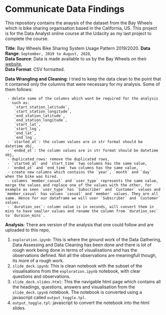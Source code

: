 # Communicate Data Findings
This repository contains the anaysis of the dataset from the Bay Wheels which is bike sharing organisation based in the California, US. 
This project is for the Data Analyst online course at the Udacity as my last project to complete the course. 

**Title**: Bay Wheels Bike Sharing System Usage Pattern 2019/2020.
**Data Range**: `September, 2019 to August, 2020`, <br/>
**Data Source**: Data is made available to us by the Bay Wheels on their [website](https://s3.amazonaws.com/baywheels-data/index.html), <br/>
**Data Format**: CSV formatted.

**Data Wrangling and Cleaning**: I tried to keep the data clean to the point that it contained only the columns that were necessary for my analysis. Some of them follows:
 ```
  - delete some of the columns which wont be required for the analysis
    such as:
     `start_station_latitude`, 
     `start_station_longitude`, 
     `end_station_latitude`, 
     `end_station_longitude`,
     `start_lat`,
     `start_lng`,
     `end_lat`,
     `end_lng`,
  - `started_at`: the column values are in str format should be datetime obj,
  - `ended_at`: the column values are in str format should be datetime obj,
  - duplicated_rows: remove the duplicated rows,
  - `started_at` and `start_time` two columns has the same value,
  - `ended_at` and `end_time` two columns has the same value,
  - create new columns which contains the `year`, `month` and `day` when the bike was hired.
  - columns `member_casual` and `user_type` represents the same value, merge the values and replace one of the values with the other, for example as seen `user_type` has `Subscriber` and `Customer` values and `member_casual` has values `casual` and `member` values. They are all same. Hence for our dataframe we will user `Subscriber` and `Customer` values.
  - `duration_sec`: column value is in seconds, will convert them in mins to have smaller values and rename the column from `duration_sec` to `duraion_mins`.
```

**Analysis**: There are version of the analysis that one could follow and are uploaded to this repo, 
1. `exploration.ipynb`: This is where the ground work of the Data Gathering, Data Assessing and Data Cleaning has been done and there is lot of rough work being done in terms of visualisations and has the observations defined. Not all the observations are meaningfull though, its more of a rough work. 
2. `slide_deck.ipynb`: This is clean notebook with the subset of the visualisations from the `exploration.ipynb` notebook, with clear questions and observations.
3. `slide_deck.slides.html`: This the navigable html page which contains all the headings, questions, answers and visualisation from the `slide_deck.ipynb` notebook. The notebook is converted using a javascript called `output_toggle.tpl`.
4. `output_toggle.tpl`: javascript to convert the notebook into the html slides. 


